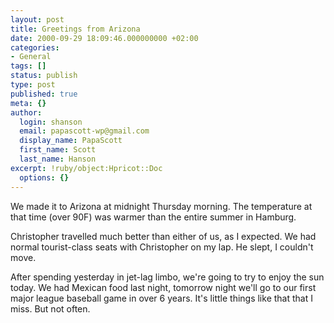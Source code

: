 ```yaml
---
layout: post
title: Greetings from Arizona
date: 2000-09-29 18:09:46.000000000 +02:00
categories:
- General
tags: []
status: publish
type: post
published: true
meta: {}
author:
  login: shanson
  email: papascott-wp@gmail.com
  display_name: PapaScott
  first_name: Scott
  last_name: Hanson
excerpt: !ruby/object:Hpricot::Doc
  options: {}
---
```

<p>We made it to Arizona at midnight Thursday morning. The temperature at that time (over 90F) was warmer than the entire summer in Hamburg.</p>
<p>Christopher travelled much better than either of us, as I expected. We had normal tourist-class seats with Christopher on my lap. He slept, I couldn't move.</p>
<p>After spending yesterday in jet-lag limbo, we're going to try to enjoy the sun today. We had Mexican food last night, tomorrow night we'll go to our first major league baseball game in over 6 years. It's little things like that that I miss. But not often.</p>
